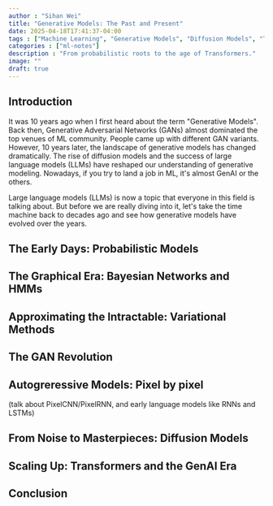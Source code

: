 ```yaml
---
author : "Sihan Wei"
title: "Generative Models: The Past and Present"
date: 2025-04-18T17:41:37-04:00
tags : ["Machine Learning", "Generative Models", "Diffusion Models", "Transformers", "GANs", "LLMs", "Long read"]
categories : ["ml-notes"]
description : "From probabilistic roots to the age of Transformers."
image: ""
draft: true
---
```


## Introduction
It was 10 years ago when I first heard about the term "Generative Models". Back then, Generative Adversarial Networks (GANs) almost dominated the top venues of ML community. People came up with different GAN variants. However, 10 years later, the landscape of generative models has changed dramatically. The rise of diffusion models and the success of large language models (LLMs) have reshaped our understanding of generative modeling. Nowadays, if you try to land a job in ML, it's almost GenAI or the others. 

Large language models (LLMs) is now a topic that everyone in this field is talking about. But before we are really diving into it, let's take the time machine back to decades ago and see how generative models have evolved over the years.

## The Early Days: Probabilistic Models

## The Graphical Era: Bayesian Networks and HMMs

## Approximating the Intractable: Variational Methods


## The GAN Revolution

## Autogreressive Models: Pixel by pixel

(talk about PixelCNN/PixelRNN, and early language models like RNNs and LSTMs)

## From Noise to Masterpieces: Diffusion Models



## Scaling Up: Transformers and the GenAI Era


## Conclusion